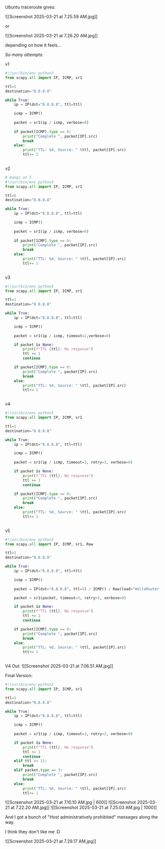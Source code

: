 
Ubuntu traceroute gives:

![[Screenshot 2025-03-21 at 7.25.59 AM.jpg]] 

or 

![[Screenshot 2025-03-21 at 7.26.20 AM.jpg]]

depending on how it feels...

*So many attempts:*

v1 
```python
#!/usr/bin/env python3
from scapy.all import IP, ICMP, sr1

ttl=1
destination="8.8.8.8"

while True:
    ip = IP(dst="8.8.8.8", ttl=ttl)

    icmp = ICMP()
    
    packet = sr1(ip / icmp, verbose=0)
    
    if packet[ICMP].type == 0:
        print("Complete ", packet[IP].src)
        break
    else:
        print("TTL: %d, Source: " %ttl, packet[IP].src)
        ttl+= 1
        
```
v2 
```python
# Hangs at 5
#!/usr/bin/env python3
from scapy.all import IP, ICMP, sr1

ttl=6
destination="8.8.8.8"

while True:
    ip = IP(dst="8.8.8.8", ttl=ttl)

    icmp = ICMP()
    
    packet = sr1(ip / icmp, verbose=0)
    
    if packet[ICMP].type == 0:
        print("Complete ", packet[IP].src)
        break
    else:
        print("TTL: %d, Source: " %ttl, packet[IP].src)
        ttl+= 1
        

```
v3
```python
#!/usr/bin/env python3
from scapy.all import IP, ICMP, sr1

ttl=1
destination="8.8.8.8"

while True:
    ip = IP(dst="8.8.8.8", ttl=ttl)

    icmp = ICMP()
    
    packet = sr1(ip / icmp, timeout=2,verbose=0)

    if packet is None:
        print(f"TTL {ttl}: No response")
        ttl += 1
        continue

    if packet[ICMP].type == 0:
        print("Complete ", packet[IP].src)
        break
    else:
        print("TTL: %d, Source: " %ttl, packet[IP].src)
        ttl+= 1
        

```
v4
```python
#!/usr/bin/env python3
from scapy.all import IP, ICMP, sr1

ttl=1
destination="8.8.8.8"

while True:
    ip = IP(dst="8.8.8.8", ttl=ttl)

    icmp = ICMP()
    
    packet = sr1(ip / icmp, timeout=3, retry=3, verbose=0)

    if packet is None:
        print(f"TTL {ttl}: No response")
        ttl += 1
        continue

    if packet[ICMP].type == 0:
        print("Complete ", packet[IP].src)
        break
    else:
        print("TTL: %d, Source: " %ttl, packet[IP].src)
        ttl+= 1
        
```
v5
```python
#!/usr/bin/env python3
from scapy.all import IP, ICMP, sr1, Raw

ttl=1
destination="8.8.8.8"

while True:
    ip = IP(dst="8.8.8.8", ttl=ttl)

    icmp = ICMP()
    
    packet = IP(dst="8.8.8.8", ttl=5) / ICMP() / Raw(load="HelloRouter")

    packet = sr1(packet, timeout=3, retry=3, verbose=0)

    if packet is None:
        print(f"TTL {ttl}: No response")
        ttl += 1
        continue

    if packet[ICMP].type == 0:
        print("Complete ", packet[IP].src)
        break
    else:
        print("TTL: %d, Source: " %ttl, packet[IP].src)
        ttl+= 1
        

```

V4 Out:
![[Screenshot 2025-03-21 at 7.06.51 AM.jpg]]

Final Version:
```python
#!/usr/bin/env python3
from scapy.all import IP, ICMP, sr1

ttl=1
destination="8.8.8.8"

while True:
    ip = IP(dst="8.8.8.8", ttl=ttl)

    icmp = ICMP()
    
    packet = sr1(ip / icmp, timeout=3, retry=2, verbose=0)

    if packet is None:
        print(f"TTL {ttl}: No response")
        ttl += 1
        continue
    elif ttl >= 11:
        break
    elif packet.type == 3:
        print("Complete ", packet[IP].src)
        break
    else:
        print("TTL: %d, Source: " %ttl, packet[IP].src)
        ttl+= 1
```

![[Screenshot 2025-03-21 at 7.10.10 AM.jpg | 600]]
![[Screenshot 2025-03-21 at 7.22.20 AM.jpg]]
![[Screenshot 2025-03-21 at 7.25.03 AM.jpg | 1000]]

And I got a bunch of "Host administratively prohibited" messages along the way. 

I think they don't like me :D 

![[Screenshot 2025-03-21 at 7.29.17 AM.jpg]]